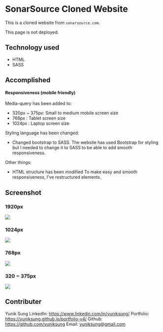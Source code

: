 # SonarSource Cloned Website
This is a cloned website from `sonarsource.com`.

This page is not deployed.

## Technology used
- HTML
- SASS

## Accomplished
#### Responsiveness (mobile friendly)

Media-query has been added to: 
- 320px ~ 375px: Small to medium mobile screen size
- 768px : Tablet screen size
- 1024px : Laptop screen size 

Styling language has been changed:
- Changed bootstrap to SASS.
The website has used Bootstrap for styling but I needed to change it to SASS to be able to add smooth responsiveness.

Other things:
- HTML structure has been modified
To make easy and smooth responsiveness, I've restructured elements.

## Screenshot
### 1920px
![](/assets/images/myscreensize.jpg)

### 1024px
![](/assets/images/1024px.jpg)

### 768px
![](/assets/images/768px.jpg)

### 320 ~ 375px
![](/assets/images/320px.jpg)

## Contributer
Yunik Sung
LinkedIn: https://www.linkedin.com/in/yuniksung/
Portfolio: https://yuniksung.github.io/portfolio-v4/
Github: https://github.com/yuniksung
Email: yuniksung@gmail.com
